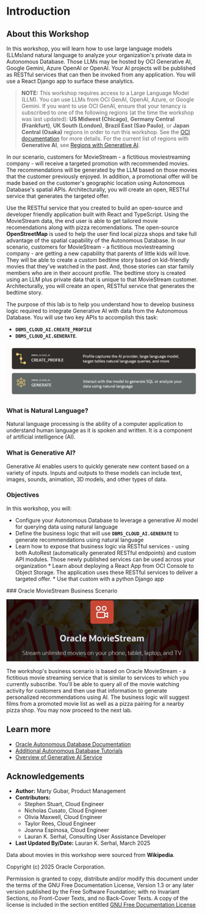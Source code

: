 # Introduction

## About this Workshop

In this workshop, you will learn how to use large language models (LLMs)and natural language to analyze your organization's private data in Autonomous Database. Those LLMs may be hosted by OCI Generative AI, Google Gemini, Azure OpenAI or OpenAI. Your AI projects will be published as RESTful services that can then be invoked from any application. You will use a <if type="react">React</if> <if type="python">Django</if> app to surface these analytics.

> **NOTE:** This workshop requires access to a Large Language Model (LLM). You can use LLMs from OCI GenAI, OpenAI, Azure, or Google Gemini. If you want to use OCI GenAI, ensure that your tenancy is subscribed to one of the following regions (at the time the workshop was last updated): **US Midwest (Chicago)**, **Germany Central (Frankfurt)**, **UK South (London)**, **Brazil East (Sao Paulo)**, or **Japan Central (Osaka)** regions in order to run this workshop. See the [OCI documentation](https://docs.oracle.com/en-us/iaas/Content/Identity/Tasks/managingregions.htm) for more details. For the current list of regions with **Generative AI**, see [Regions with Generative AI](https://docs.oracle.com/en-us/iaas/Content/generative-ai/overview.htm).

<if type="react">
In our scenario, customers for MovieStream - a fictitious moviestreaming company -  will receive a targeted promotion with recommended movies. The recommendations will be generated by the LLM based on those movies that the customer previously enjoyed. In addition, a promotional offer will be made based on the customer's geographic location using Autonomous Database's spatial APIs. Architecturally, you will create an open, RESTful service that generates the targeted offer.

Use the RESTful service that you created to build an open-source and developer friendly application built with React and TypeScript. Using the MovieStream data, the end user is able to get tailored movie recomendations along with pizza recomendations. The open-source **OpenStreetMap** is used to help the user find local pizza shops and take full advantage of the spatial capability of the Autonomous Database. 
</if>
<if type="python">
In our scenario, customers for MovieStream - a fictitious moviestreaming company -  are getting a new capability that parents of little kids will love. They will be able to create a custom bedtime story based on kid-friendly movies that they've watched in the past. And, those stories can star family members who are in their account profile. The bedtime story is created using an LLM plus private data that is unique to that MovieStream customer. Architecturally, you will create an open, RESTful service that generates the bedtime story.
</if>

The purpose of this lab is to help you understand how to develop business logic required to integrate Generative AI with data from the Autonomous Database. You will use two key APIs to accomplish this task: 

* **`DBMS_CLOUD_AI.CREATE_PROFILE`**
* **`DBMS_CLOUD_AI.GENERATE`**.  

![Introduction Slide](./images/intro-slide.png "")

### What is Natural Language?

Natural language processing is the ability of a computer application to understand human language as it is spoken and written. It is a component of artificial intelligence (AI).

### What is Generative AI?

Generative AI enables users to quickly generate new content based on a variety of inputs. Inputs and outputs to these models can include text, images, sounds, animation, 3D models, and other types of data.

### Objectives

In this workshop, you will:

* Configure your Autonomous Database to leverage a generative AI model for querying data using natural language
* Define the business logic that will use **`DBMS_CLOUD_AI.GENERATE`** to generate recommendations using natural language
* Learn how to expose that business logic via RESTful services - using both AutoRest (automatically generated RESTful endpoints) and custom API modules. Those newly published services can be used across your organization
<if type="react">* Learn about deploying a React App from OCI Console to Object Storage. The application uses these RESTful services to deliver a targeted offer.</if>
<if type="python">* Use that custom with a python Django app</if>

<if type="react">
### Oracle MovieStream Business Scenario

![MovieStream Logo](./images/moviestream-logo.png "")

The workshop's business scenario is based on Oracle MovieStream - a fictitious movie streaming service that is similar to services to which you currently subscribe. You'll be able to query all of the movie watching activity for customers and then use that information to generate personalized recommendations using AI. The business logic will suggest films from a promoted movie list as well as a pizza pairing for a nearby pizza shop. 
</if>
You may now proceed to the next lab.

## Learn more

* [Oracle Autonomous Database Documentation](https://docs.oracle.com/en/cloud/paas/autonomous-data-warehouse-cloud/index.html)
* [Additional Autonomous Database Tutorials](https://docs.oracle.com/en/cloud/paas/autonomous-data-warehouse-cloud/tutorials.html)
* [Overview of Generative AI Service](https://docs.oracle.com/en-us/iaas/Content/generative-ai/overview.htm)

## Acknowledgements

  * **Author:** Marty Gubar, Product Management
  * **Contributors:**
    * Stephen Stuart, Cloud Engineer
    * Nicholas Cusato, Cloud Engineer
    * Olivia Maxwell, Cloud Engineer
    * Taylor Rees, Cloud Engineer
    * Joanna Espinosa, Cloud Engineer
    * Lauran K. Serhal, Consulting User Assistance Developer
* **Last Updated By/Date:** Lauran K. Serhal, March 2025

Data about movies in this workshop were sourced from **Wikipedia**.

Copyright (c) 2025 Oracle Corporation.

Permission is granted to copy, distribute and/or modify this document
under the terms of the GNU Free Documentation License, Version 1.3
or any later version published by the Free Software Foundation;
with no Invariant Sections, no Front-Cover Texts, and no Back-Cover Texts.
A copy of the license is included in the section entitled [GNU Free Documentation License](files/gnu-free-documentation-license.txt)

